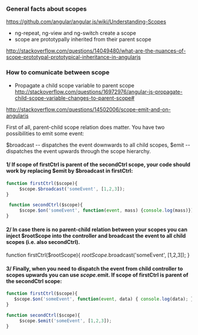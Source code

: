 ### General facts about scopes

https://github.com/angular/angular.js/wiki/Understanding-Scopes

* ng-repeat, ng-view and ng-switch create a scope 
* scope are prototypally inherited from their parent scope

http://stackoverflow.com/questions/14049480/what-are-the-nuances-of-scope-prototypal-prototypical-inheritance-in-angularjs

### How to comunicate between scope 
* Propagate a child scope variable to parent scope    
http://stackoverflow.com/questions/16972976/angular-js-propagate-child-scope-variable-changes-to-parent-scope#

http://stackoverflow.com/questions/14502006/scope-emit-and-on-angularjs

First of all, parent-child scope relation does matter. You have two possibilities to emit some event:

$broadcast -- dispatches the event downwards to all child scopes,
$emit -- dispatches the event upwards through the scope hierarchy.

#### 1/ If scope of firstCtrl is parent of the secondCtrl scope, your code should work by replacing $emit by $broadcast in firstCtrl:
````js
function firstCtrl($scope){
     $scope.$broadcast('someEvent', [1,2,3]);
}

 function secondCtrl($scope){
     $scope.$on('someEvent', function(event, mass) {console.log(mass)});
}
````

#### 2/ In case there is no parent-child relation between your scopes you can inject $rootScope into the controller and broadcast the event to all child scopes (i.e. also secondCtrl).

function firstCtrl($rootScope){
     $rootScope.$broadcast('someEvent', [1,2,3]);
 }

####  3/  Finally, when you need to dispatch the event from child controller to scopes upwards you can use $scope.$emit. If scope of firstCtrl is parent of the secondCtrl scope:
````js
function firstCtrl($scope){
   $scope.$on('someEvent', function(event, data) { console.log(data); });
}

function secondCtrl($scope){
     $scope.$emit('someEvent', [1,2,3]);
}

````